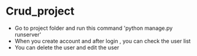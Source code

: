 # Crud_project

* Go to project folder and run this command 'python manage.py runserver'<br>
* When you create account and after login , you can check the user list <br>
* You can delete the user and edit the user <br>
